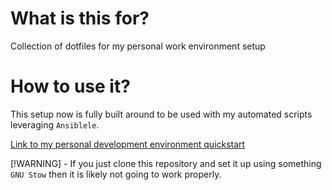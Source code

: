 # What is this for?

Collection of dotfiles for my personal work environment setup

# How to use it?

This setup now is fully built around to be used with my automated scripts leveraging `Ansiblele`.

[Link to my personal development environment quickstart](https://github.com/GabrielDCelery/personal-dev-environment-quickstart)

[!WARNING] - If you just clone this repository and set it up using something `GNU Stow` then it is likely not going to work properly.
